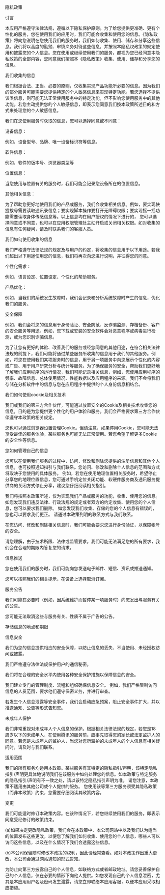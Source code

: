 隐私政策

引言

本应用严格遵守法律法规，遵循以下隐私保护原则。为了给您提供更准确、更有个性化的服务，您在使用我们的应用时，我们可能会收集和使用您的信息。《隐私政策》将向您说明在您使用我们的服务时，我们如何收集、使用、储存和分享这些信息。我们将以高度的勤勉、审慎义务对待这些信息，并按照本隐私权政策的规定使用和披露您的个人信息。您在使用或继续使用我们的服务，都视为您已经同意本隐私政策的全部内容，您同意我们按照本《隐私政策》收集、使用、储存和分享您的信息。

我们收集的信息

我们根据合法、正当、必要的原则，仅收集实现产品功能所必要的信息。因为我们的部分服务可能需要您提供特定的个人敏感信息来实现特定功能。若您选择不提供该类信息，则可能无法正常使用服务中的特定功能，但不影响您使用服务中的其他功能。若您主动提供您的个人敏感信息，即表示您同意我们按本政策所述目的和方式来处理您的个人敏感信息。

我们在您使用服务时获取的信息，您可以选择同意或不同意：

设备信息：

例如，设备型号、品牌、唯一设备标识符等信息。

软件信息：

例如，软件的版本号、浏览器类型等

位置信息：

当您使用与位置有关的服务时，我们可能会记录您设备所在的位置信息。

其他相关信息：

为了帮助您更好地使用我们的产品或服务，我们会收集相关信息。例如，要实现快捷拨号需要读取通讯录信息；要实现脚本操作要打开无障碍权限；要实现摇一摇功能需要读取身体传感信息等。以上信息均在用户授权的情况下进行的， 您可以选择同意或不同意，也可以在应用权限管理处主动开启或关闭相关权限。如对收集的信息有任何疑问，请及时联系我们的客服人员。


我们如何使用收集的信息

我们严格遵守法律法规的规定及与用户的约定，将收集的信息用于以下用途。若我们超出以下用途使用您的信息，我们将再次向您进行说明，并征得您的同意。

个性化需求：

例如，语言设定、位置设定、个性化的帮助服务。

产品优化：

例如，当我们的系统发生故障时，我们会记录和分析系统故障时产生的信息，优化我们的服务。

安全保障

例如，我们会将您的信息用于身份验证、安全防范、反诈骗监测、存档备份、客户的安全服务等用途。例如，您下载或安装的安全软件会对恶意程序或病毒进行检测，或为您识别诈骗信息。

为了让您有更好的体验、改善我们的服务或经您同意的其他用途，在符合相关法律法规的前提下，我们可能将通过某些服务所收集的信息用于我们的其他服务。例如，将您在使用我们某项服务时的信息，用于另一项服务中向您展示个性化的内容或广告、用于用户研究分析与统计等服务。为了确保服务的安全，帮助我们更好地了解我们应用程序的运行情况，我们可能记录相关信息，例如，您使用应用程序的频率、故障信息、总体使用情况、性能数据以及应用程序的来源。我们不会将我们存储在分析软件中的信息与您在应用程序中提供的个人身份信息相结合。

我们如何使用cookie及相关技术

我们或我们的第三方合作伙伴，可能通过放置安全的Cookie及相关技术收集您的信息，目的是为您提供更个性化的用户体验和服务。我们会严格要求第三方合作伙伴遵守本政策的相关规定。

您也可以通过浏览器设置管理Cookie。但请注意，如果停用Cookie，您可能无法享受最佳的服务体验，某些服务也可能无法正常使用。若您希望了解更多Cookie的安全性等信息。


您如何管理自己的信息

您可以在使用我们服务的过程中，访问、修改和删除您提供的注册信息和其他个人信息，也可按照通知指引与我们联系。您访问、修改和删除个人信息的范围和方式将取决于您使用的具体服务。 例如，若您在使用地理位置相关服务时，希望停止分享您的地理位置信息，您可通过手机定位关闭功能、软硬件服务商及通讯服务提供商的关闭方式停止分享，建议您仔细阅读相关指引。

我们将按照本政策所述，仅为实现我们产品或服务的功能，收集、使用您的信息。 如您发现我们违反法律、行政法规的规定或者双方的约定收集、使用您的个人信息，您可以要求我们删除。 如您发现我们收集、存储的您的个人信息有错误的，您也可以要求我们更正。 请通过本政策列明的联系方式与我们联系。

在您访问、修改和删除相关信息时，我们可能会要求您进行身份验证，以保障帐号的安全。

请您理解，由于技术所限、法律或监管要求，我们可能无法满足您的所有要求，我们会在合理的期限内答复您的请求。


信息推送

您在使用我们的服务时，我们可能向您发送电子邮件、短信、资讯或推送通知。

您可以按照我们的相关提示，在设备上选择取消订阅。


服务公告

我们可能在必要时（例如，因系统维护而暂停某一项服务时）向您发出与服务有关的公告。

您可能无法取消这些与服务有关、性质不属于广告的公告。

存储信息的地点和期限


信息安全

我们为您的信息提供相应的安全保障，以防止信息的丢失、不当使用、未经授权访问或披露。

我们严格遵守法律法规保护用户的通信秘密。

我们将在合理的安全水平内使用各种安全保护措施以保障信息的安全。

我们建立专门的管理制度、流程和组织确保信息安全。 例如，我们严格限制访问信息的人员范围，要求他们遵守保密义务，并进行审查。

若发生个人信息泄露等安全事件，我们会启动应急预案，阻止安全事件扩大，并以推送通知、公告等形式告知您。


未成年人保护

我们非常重视对未成年人个人信息的保护。根据相关法律法规的规定，若您是18周岁以下的未成年人，在使用腾讯的服务前，应事先取得您的家长或法定监护人的同意。若您是未成年人的监护人，当您对您所监护的未成年人的个人信息有相关疑问时，请及时与我们联系。

适用范围

我们的所有服务均适用本政策。某些服务有其特定的隐私指引/声明，该特定隐私指引/声明更具体地说明我们在该服务中如何处理您的信息。如本政策与特定服务的隐私指引/声明有不一致之处，请以该特定隐私指引声明为准。 请您注意，本政策不适用由其他公司或个人提供的服务。 您使用该等第三方服务须受其隐私政策（而非本政策）约束，您需要仔细阅读其政策内容。


变更

我们可能适时修订本政策内容。在该种情况下，若您继续使用我们的服务，即表示同意受经修订的政策约束。

(a)如果决定更改隐私政策，我们会在本政策中、本公司网站中以及我们认为适当的位置发布这些更改，以便您了解我们如何收集、使用您的个人信息，哪些人可以访问这些信息，以及在什么情况下我们会透露这些信息。

(b)本公司保留随时修改本政策的权利，因此请经常查看。如对本政策作出重大更改，本公司会通过网站通知的形式告知。

为防止向第三方披露自己的个人信息，如联络方式或者邮政地址。请您妥善保护自己的个人信息，仅在必要的情形下向他人提供。如您发现自己的个人信息泄密，尤其是本应用用户名及密码发生泄露，请您立即联络本应用客服，以便本应用采取相应措施。



 

 

 

 

